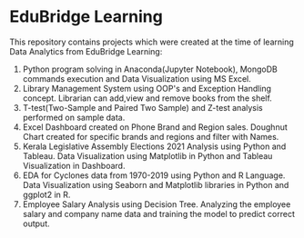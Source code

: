 # EduBridge Learning
This repository contains projects which were created at the time of learning Data Analytics from EduBridge Learning:

1. Python program solving in Anaconda(Jupyter Notebook), MongoDB commands execution and Data Visualization using MS Excel.
2. Library Management System using OOP's and Exception Handling concept. Librarian can add,view and remove books from the shelf.
3. T-test(Two-Sample and Paired Two Sample) and Z-test analysis performed on sample data.
4. Excel Dashboard created on Phone Brand and Region sales. Doughnut Chart created for specific brands and regions and filter with Names.
5. Kerala Legislative Assembly Elections 2021 Analysis using Python and Tableau. Data Visualization using Matplotlib in Python and Tableau Visualization in Dashboard.
6. EDA for Cyclones data from 1970-2019 using Python and R Language. Data Visualization using Seaborn and Matplotlib libraries in Python and ggplot2 in R.
7. Employee Salary Analysis using Decision Tree. Analyzing the employee salary and company name data and training the model to predict correct output.

